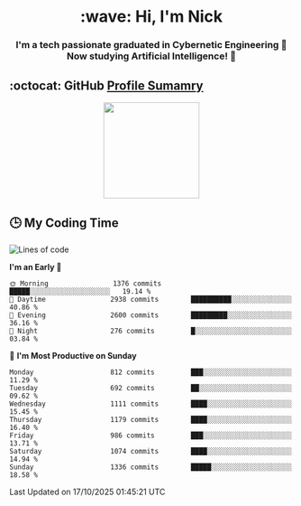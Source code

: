 <h1 align="center">:wave: Hi, I'm Nick</h1>

<h3 align="center">I'm a tech passionate graduated in Cybernetic Engineering 🤖<br>
Now studying Artificial Intelligence! 🧠</h3>


## :octocat: GitHub <a href="https://github.com/vn7n24fzkq/github-profile-summary-cards">Profile Sumamry</a>

<p align="center">
   <img style="height:170px;display:inline-block"  src="http://github-profile-summary-cards.vercel.app/api/cards/profile-details?username=CodeClimberNT&theme=github_dark" />
<!--    <img style="height:170px;display:inline-block"  src="http://github-profile-summary-cards.vercel.app/api/cards/repos-per-language?username=CodeClimberNT&theme=github_dark&exclude=" /> -->
</p>

 ## :clock3: My Coding Time 
 
<!--START_SECTION:waka-->
![Lines of code](https://img.shields.io/badge/From%20Hello%20World%20I%27ve%20Written-23.2%20million%20lines%20of%20code-blue)

**I'm an Early 🐤** 

```text
🌞 Morning                1376 commits        █████░░░░░░░░░░░░░░░░░░░░   19.14 % 
🌆 Daytime                2938 commits        ██████████░░░░░░░░░░░░░░░   40.86 % 
🌃 Evening                2600 commits        █████████░░░░░░░░░░░░░░░░   36.16 % 
🌙 Night                  276 commits         █░░░░░░░░░░░░░░░░░░░░░░░░   03.84 % 
```
📅 **I'm Most Productive on Sunday** 

```text
Monday                   812 commits         ███░░░░░░░░░░░░░░░░░░░░░░   11.29 % 
Tuesday                  692 commits         ██░░░░░░░░░░░░░░░░░░░░░░░   09.62 % 
Wednesday                1111 commits        ████░░░░░░░░░░░░░░░░░░░░░   15.45 % 
Thursday                 1179 commits        ████░░░░░░░░░░░░░░░░░░░░░   16.40 % 
Friday                   986 commits         ███░░░░░░░░░░░░░░░░░░░░░░   13.71 % 
Saturday                 1074 commits        ████░░░░░░░░░░░░░░░░░░░░░   14.94 % 
Sunday                   1336 commits        █████░░░░░░░░░░░░░░░░░░░░   18.58 % 
```



 Last Updated on 17/10/2025 01:45:21 UTC
<!--END_SECTION:waka-->

